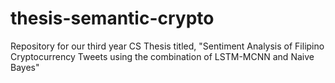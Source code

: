 # thesis-semantic-crypto
Repository for our third year CS Thesis titled, "Sentiment Analysis of  Filipino Cryptocurrency Tweets using the combination of LSTM-MCNN and Naive Bayes"
